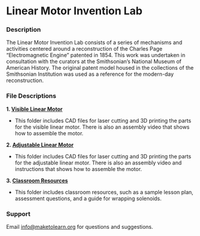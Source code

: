 # Linear Motor Invention Lab

### Description

The Linear Motor Invention Lab consists of a series of mechanisms and activities centered around a reconstruction of the Charles Page “Electromagnetic Engine” patented in 1854. This work was undertaken in consultation with the curators at the Smithsonian’s National Museum of American History. The original patent model housed in the collections of the Smithsonian Institution was used as a reference for the modern-day reconstruction. 

### File Descriptions

**1. [Visible Linear Motor](https://github.com/maketolearn/Invention-Labs/tree/main/Linear%20Motor%20Lab/Visible%20Motor)**
- This folder includes CAD files for laser cutting and 3D printing the parts for the visible linear motor. There is also an assembly video that shows how to assemble the motor. 

**2. [Adjustable Linear Motor](https://github.com/maketolearn/Invention-Labs/tree/main/Linear%20Motor%20Lab/Adjustable%20Motor)**
- This folder includes CAD files for laser cutting and 3D printing the parts for the adjustable linear motor. There is also an assembly video and instructions that shows how to assemble the motor. 

**3. [Classroom Resources](https://github.com/maketolearn/Invention-Labs/tree/main/Linear%20Motor%20Lab/Classroom%20Resources)**
- This folder includes classroom resources, such as a sample lesson plan, assessment questions, and a guide for wrapping solenoids.

### Support
Email [info@maketolearn.org](mailto:info@maketolearn.org) for questions and suggestions.
